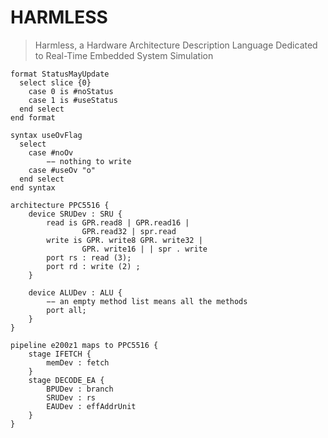 # HARMLESS

> Harmless, a Hardware Architecture Description Language Dedicated to Real-Time Embedded System Simulation

```
format StatusMayUpdate 
  select slice {0}
    case 0 is #noStatus
    case 1 is #useStatus 
  end select
end format
```

```
syntax useOvFlag 
  select
    case #noOv
        −− nothing to write
    case #useOv "o"
  end select 
end syntax
```


```
architecture PPC5516 { 
    device SRUDev : SRU {
        read is GPR.read8 | GPR.read16 |
                GPR.read32 | spr.read
        write is GPR. write8 GPR. write32 | 
                GPR. write16 | | spr . write
        port rs : read (3);
        port rd : write (2) ;
    }
    
    device ALUDev : ALU {
        −− an empty method list means all the methods
        port all;
    } 
}
```


```
pipeline e200z1 maps to PPC5516 {
    stage IFETCH {
        memDev : fetch
    }
    stage DECODE_EA { 
        BPUDev : branch
        SRUDev : rs
        EAUDev : effAddrUnit 
    }
}
```